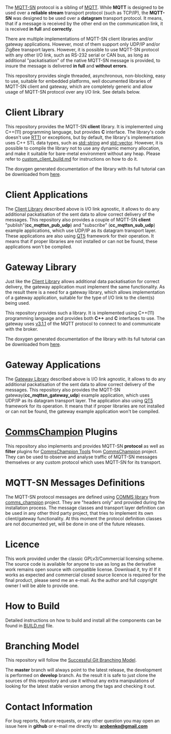 The [MQTT-SN](http://mqtt.org/2013/12/mqtt-for-sensor-networks-mqtt-sn) 
protocol is a sibling of [MQTT](http://mqtt.org). While **MQTT** is designed to be 
used over a **reliable stream** transport protocol (such as TCP/IP), the **MQTT-SN**
was designed to be used over a **datagram** transport protocol. It means, that
if a message is received by the other end on the communication link, it is
received **in full** and **correctly**. 

There are multiple implementations of MQTT-SN client libraries and/or gateway 
applications. However, most of them support only UDP/IP and/or ZigBee transport
layers. However, it is possible to use MQTT-SN protocol with any other I/O link, such as
RS-232 serial or CAN bus, as long as additional "packatisation" of the native 
MQTT-SN message is provided, to insure the message is delivered **in full**
and **without errors**. 

This repository provides single threaded, asynchronous, non-blocking, easy to
use, suitable for embedded platforms, well documented libraries 
of MQTT-SN client and gateway, which are
completely generic and allow usage of MQTT-SN protocol over any I/O link. See 
details below.

# Client Library
This repository provides the MQTT-SN **client** library. It is implemented 
uing C++(11) programming language, but provides **C** interface. The library's
code doesn't use [RTTI](https://en.wikipedia.org/wiki/Run-time_type_information)
or exceptions, but by default,
the library's implementation uses C++ STL data types, such as 
[std::string](http://en.cppreference.com/w/cpp/string/basic_string) and 
[std::vector](http://en.cppreference.com/w/cpp/container/vector). However,
it is possible to compile the library not to use any dynamic memory allocation,
and make it suitable for bare-metal environment without any heap. Please
refer to [custom_client_build.md](custom_client_build.md) for instructions on
how to do it. 

The doxygen generated documentation of the library with its full tutorial can
be downloaded from
[here](https://dl.dropboxusercontent.com/u/46999418/mqttsn/doc_mqttsn_client.zip).

# Client Applications
The [Client Library](#client-library) described above is I/O link agnostic,
it allows to do any additional packatisation of the sent data to allow
correct delivery of the messages. This repository also provides a couple of
MQTT-SN **client** "publish"(**cc_mqttsn_pub_udp**) and "subscribe" 
(**cc_mqttsn_sub_udp**) example applications, which use
UDP/IP as its datagram transport layer. These applications are also using
[QT5](https://doc.qt.io/qt-5/) framework for their operation. It means that if
proper libraries are not installed or can not be found, these applications won't
be compiled.

# Gateway Library
Just like the [Client Library](#client-library) allows additional data
packatisation for correct delivery, the gateway application must implement
the same functionality. As the result there is a need for a gateway library,
which allows implementation of a gateway application, suitable for the type
of I/O link to the client(s) being used.

This repository provides such a library. It is implemented using C++(11)
programming language and provides both **C++** and **C** interfaces to use.
The gateway uses [v3.1.1](http://docs.oasis-open.org/mqtt/mqtt/v3.1.1/os/mqtt-v3.1.1-os.pdf)
of the MQTT protocol to connect to and communicate with the broker.

The doxygen generated documentation of the library with its full tutorial can
be downloaded from
[here](https://dl.dropboxusercontent.com/u/46999418/mqttsn/doc_mqttsn_gateway.zip).

# Gateway Applications
The [Gateway Library](#gateway-library) described above is I/O link agnostic,
it allows to do any additional packatisation of the sent data to allow
correct delivery of the messages. This repository also provides the 
MQTT-SN gateway(**cc_mqttsn_gateway_udp**) example application, which uses
UDP/IP as its datagram transport layer. The application also using
[QT5](https://doc.qt.io/qt-5/) framework for its operation. It means that if
proper libraries are not installed or can not be found, the gateway example
application won't be compiled.

# [CommsChampion](https://github.com/arobenko/comms_champion) Plugins
This repository also implements and provides MQTT-SN **protocol** as well as **filter**
plugins for  [CommsChampion Tools](https://github.com/arobenko/comms_champion#commschampion-tools)
from [CommsChampion](https://github.com/arobenko/comms_champion) project.
They can be used to observe and analyse traffic of MQTT-SN messages themselves
or any custom protocol which uses MQTT-SN for its transport.

# MQTT-SN Messages Definitions
The MQTT-SN protocol messages are defined using 
[COMMS library](https://github.com/arobenko/comms_champion#comms-library) from 
[comms_champion](https://github.com/arobenko/comms_champion) project. They
are "headers only" and provided during the installation process. The message
classes and transport layer definition can be used in any other third party
project, that tries to implement its own client/gateway functionality.
At this moment the protocol definition classes are not documented yet, will be
done in one of the future releases.

# Licence 
This work provided under the classic GPLv3/Commercial licensing scheme. The
source code is available for anyone to use as long as the derivative work
remains open source with compatible license. Download it, try it! If it works
as expected and commercial closed source licence is required for the final
product, please send me an e-mail. As the author and full copyright owner I 
will be able to provide one.

# How to Build
Detailed instructions on how to build and install all the components can be
found in [BUILD.md](BUILD.md) file.

# Branching Model
This repository will follow the 
[Successful Git Branching Model](http://nvie.com/posts/a-successful-git-branching-model/).

The **master** branch will always point to the latest release, the
development is performed on **develop** branch. As the result it is safe
to just clone the sources of this repository and use it without
any extra manipulations of looking for the latest stable version among the tags and
checking it out.

# Contact Information
For bug reports, feature requests, or any other question you may open an issue
here in **github** or e-mail me directly to: **arobenko@gmail.com**

